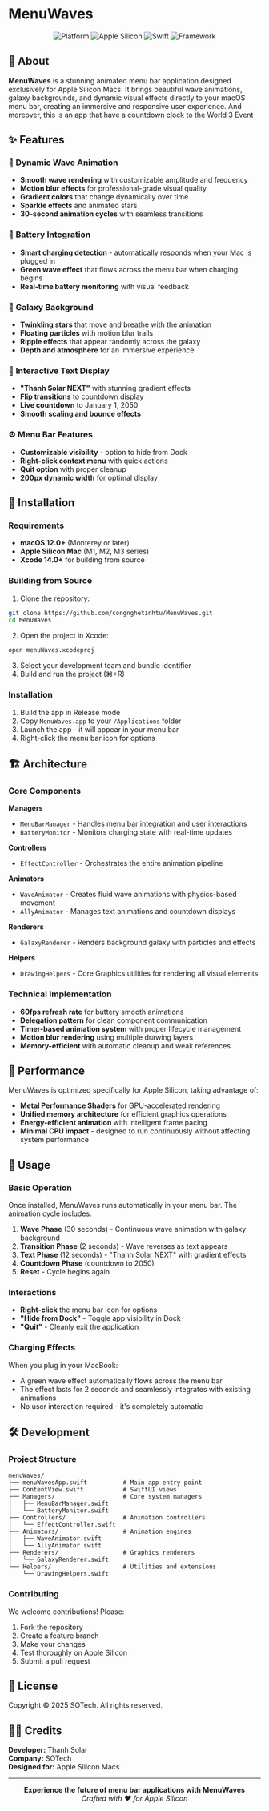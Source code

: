 # MenuWaves

<div align="center">
  <img src="https://img.shields.io/badge/Platform-macOS-blue.svg" alt="Platform">
  <img src="https://img.shields.io/badge/Architecture-Apple%20Silicon-green.svg" alt="Apple Silicon">
  <img src="https://img.shields.io/badge/Language-Swift-orange.svg" alt="Swift">
  <img src="https://img.shields.io/badge/Framework-SwiftUI%20%7C%20AppKit-red.svg" alt="Framework">
</div>

## 🌊 About

**MenuWaves** is a stunning animated menu bar application designed exclusively for Apple Silicon Macs. It brings beautiful wave animations, galaxy backgrounds, and dynamic visual effects directly to your macOS menu bar, creating an immersive and responsive user experience. And moreover, this is an app that have a countdown clock to the World 3 Event

## ✨ Features

### 🎨 Dynamic Wave Animation
- **Smooth wave rendering** with customizable amplitude and frequency
- **Motion blur effects** for professional-grade visual quality
- **Gradient colors** that change dynamically over time
- **Sparkle effects** and animated stars
- **30-second animation cycles** with seamless transitions

### 🔋 Battery Integration
- **Smart charging detection** - automatically responds when your Mac is plugged in
- **Green wave effect** that flows across the menu bar when charging begins
- **Real-time battery monitoring** with visual feedback

### 🌌 Galaxy Background
- **Twinkling stars** that move and breathe with the animation
- **Floating particles** with motion blur trails
- **Ripple effects** that appear randomly across the galaxy
- **Depth and atmosphere** for an immersive experience

### 📝 Interactive Text Display
- **"Thanh Solar NEXT"** with stunning gradient effects
- **Flip transitions** to countdown display
- **Live countdown** to January 1, 2050
- **Smooth scaling and bounce effects**

### ⚙️ Menu Bar Features
- **Customizable visibility** - option to hide from Dock
- **Right-click context menu** with quick actions
- **Quit option** with proper cleanup
- **200px dynamic width** for optimal display

## 🚀 Installation

### Requirements
- **macOS 12.0+** (Monterey or later)
- **Apple Silicon Mac** (M1, M2, M3 series)
- **Xcode 14.0+** for building from source

### Building from Source
1. Clone the repository:
```bash
git clone https://github.com/congnghetinhtu/MenuWaves.git
cd MenuWaves
```

2. Open the project in Xcode:
```bash
open menuWaves.xcodeproj
```

3. Select your development team and bundle identifier
4. Build and run the project (⌘+R)

### Installation
1. Build the app in Release mode
2. Copy `MenuWaves.app` to your `/Applications` folder
3. Launch the app - it will appear in your menu bar
4. Right-click the menu bar icon for options

## 🏗️ Architecture

### Core Components

**Managers**
- `MenuBarManager` - Handles menu bar integration and user interactions
- `BatteryMonitor` - Monitors charging state with real-time updates

**Controllers**
- `EffectController` - Orchestrates the entire animation pipeline

**Animators**
- `WaveAnimator` - Creates fluid wave animations with physics-based movement
- `AllyAnimator` - Manages text animations and countdown displays

**Renderers**
- `GalaxyRenderer` - Renders background galaxy with particles and effects

**Helpers**
- `DrawingHelpers` - Core Graphics utilities for rendering all visual elements

### Technical Implementation
- **60fps refresh rate** for buttery smooth animations
- **Delegation pattern** for clean component communication
- **Timer-based animation system** with proper lifecycle management
- **Motion blur rendering** using multiple drawing layers
- **Memory-efficient** with automatic cleanup and weak references

## 🎯 Performance

MenuWaves is optimized specifically for Apple Silicon, taking advantage of:
- **Metal Performance Shaders** for GPU-accelerated rendering
- **Unified memory architecture** for efficient graphics operations
- **Energy-efficient animation** with intelligent frame pacing
- **Minimal CPU impact** - designed to run continuously without affecting system performance

## 📖 Usage

### Basic Operation
Once installed, MenuWaves runs automatically in your menu bar. The animation cycle includes:

1. **Wave Phase** (30 seconds) - Continuous wave animation with galaxy background
2. **Transition Phase** (2 seconds) - Wave reverses as text appears
3. **Text Phase** (12 seconds) - "Thanh Solar NEXT" with gradient effects
4. **Countdown Phase** (countdown to 2050)
5. **Reset** - Cycle begins again

### Interactions
- **Right-click** the menu bar icon for options
- **"Hide from Dock"** - Toggle app visibility in Dock
- **"Quit"** - Cleanly exit the application

### Charging Effects
When you plug in your MacBook:
- A green wave effect automatically flows across the menu bar
- The effect lasts for 2 seconds and seamlessly integrates with existing animations
- No user interaction required - it's completely automatic

## 🛠️ Development

### Project Structure
```
menuWaves/
├── menuWavesApp.swift          # Main app entry point
├── ContentView.swift           # SwiftUI views
├── Managers/                   # Core system managers
│   ├── MenuBarManager.swift
│   └── BatteryMonitor.swift
├── Controllers/                # Animation controllers
│   └── EffectController.swift
├── Animators/                  # Animation engines
│   ├── WaveAnimator.swift
│   └── AllyAnimator.swift
├── Renderers/                  # Graphics renderers
│   └── GalaxyRenderer.swift
└── Helpers/                    # Utilities and extensions
    └── DrawingHelpers.swift
```

### Contributing
We welcome contributions! Please:
1. Fork the repository
2. Create a feature branch
3. Make your changes
4. Test thoroughly on Apple Silicon
5. Submit a pull request

## 📄 License

Copyright © 2025 SOTech. All rights reserved.

## 👨‍💻 Credits

**Developer:** Thanh Solar  
**Company:** SOTech  
**Designed for:** Apple Silicon Macs

---

<div align="center">
  <strong>Experience the future of menu bar applications with MenuWaves</strong><br>
  <em>Crafted with ❤️ for Apple Silicon</em>
</div>
